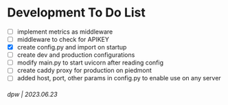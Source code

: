 # Development To Do List

* [ ] implement metrics as middleware
* [ ] middleware to check for APIKEY
* [x] create config.py and import on startup
* [ ] create dev and production configurations
* [ ] modify main.py to start uvicorn after reading config
* [ ] create caddy proxy for production on piedmont
* [ ] added host, port, other params in config.py to enable use on any server

###### dpw | 2023.06.23
